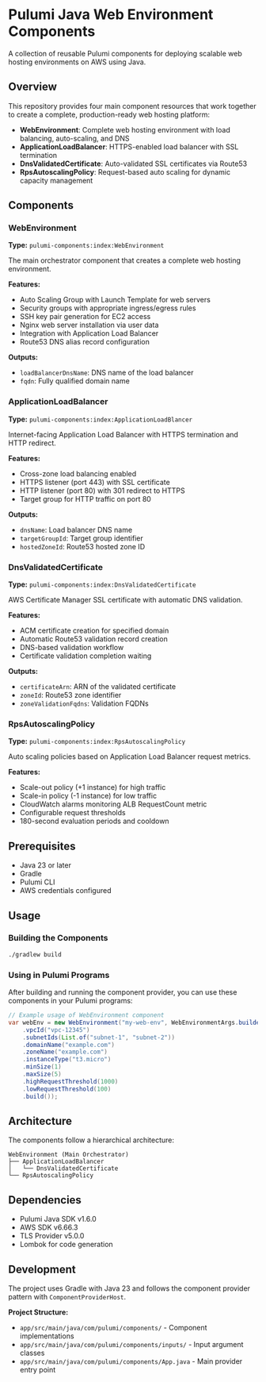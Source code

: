 # Pulumi Java Web Environment Components

A collection of reusable Pulumi components for deploying scalable web hosting environments on AWS using Java.

## Overview

This repository provides four main component resources that work together to create a complete, production-ready web hosting platform:

- **WebEnvironment**: Complete web hosting environment with load balancing, auto-scaling, and DNS
- **ApplicationLoadBalancer**: HTTPS-enabled load balancer with SSL termination
- **DnsValidatedCertificate**: Auto-validated SSL certificates via Route53
- **RpsAutoscalingPolicy**: Request-based auto scaling for dynamic capacity management

## Components

### WebEnvironment

**Type:** `pulumi-components:index:WebEnvironment`

The main orchestrator component that creates a complete web hosting environment.

**Features:**
- Auto Scaling Group with Launch Template for web servers
- Security groups with appropriate ingress/egress rules
- SSH key pair generation for EC2 access
- Nginx web server installation via user data
- Integration with Application Load Balancer
- Route53 DNS alias record configuration

**Outputs:**
- `loadBalancerDnsName`: DNS name of the load balancer
- `fqdn`: Fully qualified domain name

### ApplicationLoadBalancer

**Type:** `pulumi-components:index:ApplicationLoadBlancer`

Internet-facing Application Load Balancer with HTTPS termination and HTTP redirect.

**Features:**
- Cross-zone load balancing enabled
- HTTPS listener (port 443) with SSL certificate
- HTTP listener (port 80) with 301 redirect to HTTPS
- Target group for HTTP traffic on port 80

**Outputs:**
- `dnsName`: Load balancer DNS name
- `targetGroupId`: Target group identifier
- `hostedZoneId`: Route53 hosted zone ID

### DnsValidatedCertificate

**Type:** `pulumi-components:index:DnsValidatedCertificate`

AWS Certificate Manager SSL certificate with automatic DNS validation.

**Features:**
- ACM certificate creation for specified domain
- Automatic Route53 validation record creation
- DNS-based validation workflow
- Certificate validation completion waiting

**Outputs:**
- `certificateArn`: ARN of the validated certificate
- `zoneId`: Route53 zone identifier
- `zoneValidationFqdns`: Validation FQDNs

### RpsAutoscalingPolicy

**Type:** `pulumi-components:index:RpsAutoscalingPolicy`

Auto scaling policies based on Application Load Balancer request metrics.

**Features:**
- Scale-out policy (+1 instance) for high traffic
- Scale-in policy (-1 instance) for low traffic
- CloudWatch alarms monitoring ALB RequestCount metric
- Configurable request thresholds
- 180-second evaluation periods and cooldown

## Prerequisites

- Java 23 or later
- Gradle
- Pulumi CLI
- AWS credentials configured

## Usage

### Building the Components

```bash
./gradlew build
```

### Using in Pulumi Programs

After building and running the component provider, you can use these components in your Pulumi programs:


```java
// Example usage of WebEnvironment component
var webEnv = new WebEnvironment("my-web-env", WebEnvironmentArgs.builder()
    .vpcId("vpc-12345")
    .subnetIds(List.of("subnet-1", "subnet-2"))
    .domainName("example.com")
    .zoneName("example.com")
    .instanceType("t3.micro")
    .minSize(1)
    .maxSize(5)
    .highRequestThreshold(1000)
    .lowRequestThreshold(100)
    .build());
```

## Architecture

The components follow a hierarchical architecture:

```
WebEnvironment (Main Orchestrator)
├── ApplicationLoadBalancer
│   └── DnsValidatedCertificate
└── RpsAutoscalingPolicy
```

## Dependencies

- Pulumi Java SDK v1.6.0
- AWS SDK v6.66.3
- TLS Provider v5.0.0
- Lombok for code generation

## Development

The project uses Gradle with Java 23 and follows the component provider pattern with `ComponentProviderHost`.

**Project Structure:**
- `app/src/main/java/com/pulumi/components/` - Component implementations
- `app/src/main/java/com/pulumi/components/inputs/` - Input argument classes
- `app/src/main/java/com/pulumi/components/App.java` - Main provider entry point
